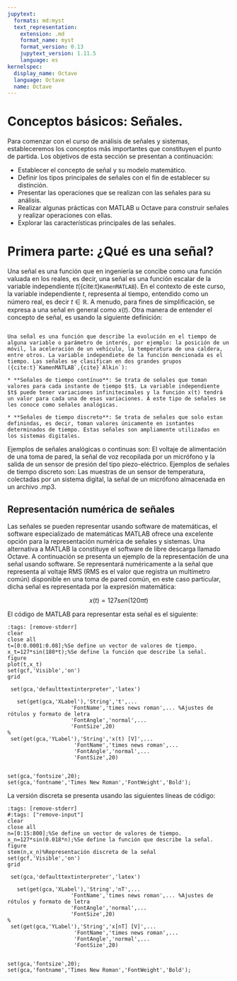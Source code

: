 ```yaml
---
jupytext:
  formats: md:myst
  text_representation:
    extension: .md
    format_name: myst
    format_version: 0.13
    jupytext_version: 1.11.5
    language: es
kernelspec:
  display_name: Octave
  language: Octave
  name: Octave
---
```


# Conceptos básicos: Señales.

Para comenzar con el curso de análisis de señales y sistemas, estableceremos los conceptos más importantes que constituyen el punto de partida. Los objetivos de esta sección se presentan a continuación:

* Establecer el concepto de señal y su modelo matemático.
* Definir los tipos principales de señales con el fin de establecer su distinción.
* Presentar las operaciones que se realizan con las señales para su análisis.
* Realizar algunas prácticas con MATLAB u Octave para construir señales y realizar operaciones con ellas.
* Explorar las características principales de las señales.

# Primera parte: ¿Qué es una señal?

 Una señal es una función que en ingeniería se concibe como una función valuada en los reales, es decir, una señal es una función escalar de la variable independiente $t$({cite:t}`KamenMATLAB`). En el contexto de este curso, la variable independiente $t$, representa al tiempo, entendido como un número real, es decir $t\in \mathbb{R}$. A menudo, para fines de simplificación, se expresa a una señal en general como $x(t)$. Otra manera de entender el concepto de señal, es usando la siguiente definición:

 ```{admonition} Concepto de señal

Una señal es una función que describe la evolución en el tiempo de alguna variable o parámetro de interés, por ejemplo: la posición de un móvil, la aceleración de un vehículo, la temperatura de una caldera, entre otros. La variable independiete de la función mencionada es el tiempo. Las señales se clasifican en dos grandes grupos ({cite:t}`KamenMATLAB`,{cite}`Alkin`):

 * **Señales de tiempo contínuo**: Se trata de señales que toman valores para cada instante de tiempo $t$. La variable independiente $t$ puede tener variaciones infinitecimales y la función x(t) tendrá un valor para cada una de esas variaciones. A este tipo de señales se les conoce como señales analógicas.

* **Señales de tiempo discreto**: Se trata de señales que solo estan definindas, es decir, toman valores únicamente en isntantes determinados de tiempo. Estas señales son ampliamente utilizadas en los sistemas digitales. 

````

Ejemplos de señales analógicas o continuas son: El voltaje de alimentación de una toma de pared, la señal de voz recopilada por un micrófono y la salida de un sensor de presión del tipo piezo-eléctrico. Ejemplos de señales de tiempo discreto son: Las muestras de un sensor de temperatura, colectadas por un sistema digital, la señal de un micrófono almacenada en un archivo .mp3.

## Representación numérica de señales

Las señales se pueden representar usando software de matemáticas, el software especializado de matemáticas MATLAB ofrece una excelente opción para la representación numérica de señales y sistemas. Una alternativa a MATLAB la constituye el software de libre descarga llamado Octave. A continuación se presenta un ejemplo de la representación de una señal usando software. Se representará numéricamente a la señal que representa al voltaje RMS (RMS es el valor que registra un multímetro común) disponible en una toma de pared común, en este caso particular, dicha señal es representada por la expresión matemática:

$$
x(t)=127sen(120\pi t)
$$

El código de MATLAB para representar esta señal es el siguiente:

```{code-cell} Octave
:tags: [remove-stderr]
clear
close all
t=[0:0.0001:0.08];%Se define un vector de valores de tiempo.
x_t=127*sin(180*t);%Se define la función que describe la señal.
figure
plot(t,x_t)
set(gcf,'Visible','on')
grid

 set(gca,'defaulttextinterpreter','latex')
  
   set(get(gca,'XLabel'),'String','t',...
                    'FontName','times news roman',... %Ajustes de rótulos y formato de letra
                    'FontAngle','normal',...
                    'FontSize',20)
% 
 set(get(gca,'YLabel'),'String','x(t) [V]',...
                     'FontName','times news roman',...
                     'FontAngle','normal',...
                     'FontSize',20)

 
set(gca,'fontsize',20);
set(gca,'fontname','Times New Roman','FontWeight','Bold'); 
```
 
La versión discreta se presenta usando las siguientes líneas de código:

```{code-cell} Octave
:tags: [remove-stderr]
#:tags: ["remove-input"]
clear
close all
n=[0:15:800];%Se define un vector de valores de tiempo.
x_n=127*sin(0.018*n);%Se define la función que describe la señal.
figure
stem(n,x_n)%Representación discreta de la señal
set(gcf,'Visible','on')
grid

 set(gca,'defaulttextinterpreter','latex')
  
   set(get(gca,'XLabel'),'String','nT',...
                    'FontName','times news roman',... %Ajustes de rótulos y formato de letra
                    'FontAngle','normal',...
                    'FontSize',20)
% 
 set(get(gca,'YLabel'),'String','x[nT] [V]',...
                     'FontName','times news roman',...
                     'FontAngle','normal',...
                     'FontSize',20)

 
set(gca,'fontsize',20);
set(gca,'fontname','Times New Roman','FontWeight','Bold'); 
```
